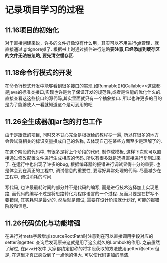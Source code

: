 # 记录项目学习的过程
## 11.16项目的初始化
对于直接创建来说，许多的文件好像没有什么用，其实可以不用进行git管理，就直接通过.gitignore掉了. 根据书上时通过插件进行忽略**要注意,已经添加到缓存区的文件无法被忽略, 要先清空缓存区**.

## 11.18命令行模式的开发
在命令行模式开发中能够看到很多接口的实现.如Runnable()和Callable<>这些都是java的标准类接口,实现也许是为了保证开发的规范性,或者是性能的优化什么的.直接查看这这些接口的源代码,其实里面就只有一个抽象接口. 所以也许更多的目的是为了能够使人一看就知道这个是可到用的吧

## 11.26全生成器加jar包的打包工作

由于是跟做的项目, 同时又不甘心完全是根据给的教程抄一遍, 所以在很多的地方会尝试将相关的标识变量换成自己的名称, 去体现自己在某些方面至少是理解了的.

在这个阶段的代码中, 有很多是将上个阶段的代码, 制作成模板, 这样下次就可以直接通过修改配置文件进行生成相应的代码. 所以有很多就是选择直接进行复制过来了. 在运行中也出现了许多的bug, 根据编译器的报错进行调试显得十分的重要. 也是体会到在真正的工程中, 调试信息的重要性, 要写好异常处理的代码. 尽量减少在工程中, 调试消耗的时间.

写代码, 也许最最耗时间的部分并不是代码的编写, 而是进行技术选择加上实现思路, 而代码的编写不过是将思路转化为程序语言的一个过程. 反而只要是在拼写不要错误, 其实耗时是最少的. 然后就是调试, 需要在设计阶段就计划好, 可能的报错阶段和信息.

## 11.26代码优化与功能增强

在进行对meta字段增加sourceRootPath时注意到在可以直接调用字段对应的setter和getter. 查询后发现原来这就是用了这么就久的Lombok的作用. 之前虽然了解过, 在java开发中,大家都约定俗称的将字段获取的方法使用getter和setter但是, 在这里才真正感受到了一点他的伟大. 可以使代码更加的简洁.